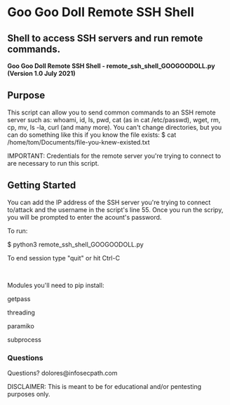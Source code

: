 <h1>Goo Goo Doll Remote SSH Shell</h1>
<h2>Shell to access SSH servers and run remote commands.</h2>
<b>Goo Goo Doll Remote SSH Shell - remote_ssh_shell_GOOGOODOLL.py (Version 1.0 July 2021)</b>

<h2>Purpose</h2>
This script can allow you to send common commands to an SSH remote server such as:
whoami, id, ls, pwd, cat (as in cat /etc/passwd), wget, rm, cp, mv, ls -la, curl (and many more). 
You can't change directories, but you can do something like this if you know the file exists:
$ cat /home/tom/Documents/file-you-knew-existed.txt

IMPORTANT: Credentials for the remote server you're trying to connect to are necessary to run this script.

<h2>Getting Started</h2>
You can add the IP address of the SSH server you're trying to connect to/attack and the username in the script's line 55.
Once you run the scripy, you will be prompted to enter the acount's password.
<br>
<p>To run:
<p>$ python3 remote_ssh_shell_GOOGOODOLL.py</p>
<p>To end session type "quit" or hit Ctrl-C </p>
<br>
<p>Modules you'll need to pip install:</p>
<p>getpass</p> 
<p>threading</p>
<p>paramiko</p>
<p>subprocess</p>

<h3>Questions</h3>
Questions? dolores@infosecpath.com

DISCLAIMER: This is meant to be for educational and/or pentesting purposes only.
